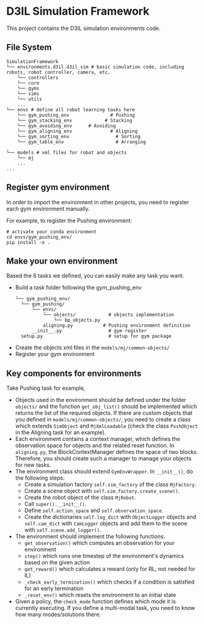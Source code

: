 # D3IL Simulation Framework
This project contains the D3IL simulation environments code. 

## File System

```
SimulationFramework
└── environments.d3il.d3il_sim # basic simulation code, including robots, robot controller, camera, etc.
    └── controllers
    └── core
    └── gyms
    └── sims
    └── utils
    ...
└── envs # define all robot learning tasks here
    └── gym_pushing_env               # Pushing
    └── gym_stacking_env            # Stacking
    └── gym_avoiding_env      # Avoiding
    └── gym_aligning_env              # Aligning
    └── gym_sorting_env                 # Sorting
    └── gym_table_env                   # Arranging

└── models # xml files for robot and objects
    └── mj
    ...
...
```

## Register gym environment
In order to import the environment in other projects, you need to register each gym environment manually. 

For example, to register the Pushing environment:

```
# activate your conda environment
cd envs/gym_pushing_env/
pip install -e .
```

## Make your own environment
Based the 6 tasks we defined, you can easily make any task you want.

- Build a task folder following the gym_pushing_env
  ```
  └── gym_pushing_env/
    └── gym_pushing/
        └── envs/
            └── objects/            # objects implementation
                └── bp_objects.py   
            aligning.py           # Pushing environment definition
        __init__.py                 # gym register
    setup.py                        # setup for gym package
  ```
- Create the objects xml files in the `models/mj/common-objects/`
- Register your gym environment

## Key components for environments
Take Pushing task for example,

- Objects used in the environment should be defined under the folder `objects/` and the function
`get_obj_list()` should be implemented which returns the list of the required objects. If there are
custom objects that you defined in `models/mj/common-objects/`, you need to create a class which extends
`SimObject` and `MjXmlLoadable` (check the class `PushObject` in the Aligning task for an example).
- Each environment contains a context manager, which defines the observation space for objects and 
the related reset function. In `aligning.py`, the BlockContextManager defines the space of two 
blocks. Therefore, you should create such a manager to manage your objects for new tasks.
- The environment class should extend `GymEnvWrapper`. In `__init__()`, do the following steps:
    - Create a simulation factory `self.sim_factory` of the class `MjFactory`.
    - Create a scene object with `self.sim_factory.create_scene()`.
    - Create the robot object of the class `MjRobot`.
    - Call `super().__init__()`.
    - Define `self.action_space` and `self.observation_space`.
    - Create the dictionaries `self.log_dict` with `ObjectLogger` objects and `self.cam_dict` with
        `CamLogger` objects and add them to the scene with `self.scene.add_logger()`.
- The environment should implement the following functions:
  - `get_observation()` which computes an observation for your environment
  - `step()` which runs one timestep of the environment's dynamics based on the given action
  - `get_reward()` which calculates a reward (only for RL, not needed for IL)
  - `_check_early_termination()` which checks if a condition is satisfied for an early termination
  - `_reset_env()` which resets the environment to an initial state
- Given a policy, the `check_mode` function defines which mode it is currently executing. If you define 
a multi-modal task, you need to know how many modes/solutions there.